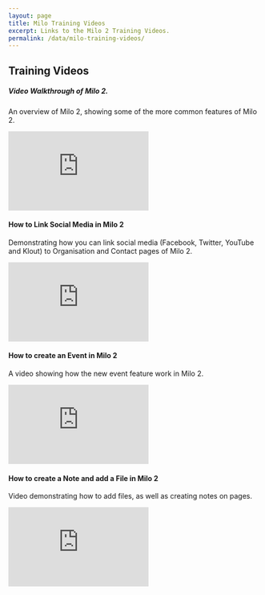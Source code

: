 ```yaml
---
layout: page
title: Milo Training Videos
excerpt: Links to the Milo 2 Training Videos.
permalink: /data/milo-training-videos/
---
```


## Training Videos

##### Video Walkthrough of Milo 2.

An overview of Milo 2, showing some of the more common features of Milo 2. 

<iframe width="280" height="158" src="https://www.youtube.com/embed/n4i2qL54lZM" frameborder="0" allowfullscreen></iframe>

#### How to Link Social Media in Milo 2

Demonstrating how you can link social media (Facebook, Twitter, YouTube and Klout) to Organisation and Contact pages of Milo 2. 

<iframe width="280" height="158" src="https://www.youtube.com/embed/8TAHCU-vwbg" frameborder="0" allowfullscreen></iframe>

#### How to create an Event in Milo 2

A video showing how the new event feature work in Milo 2.

<iframe width="280" height="158" src="https://www.youtube.com/embed/as-VwzSL3Is" frameborder="0" allowfullscreen></iframe>

#### How to create a Note and add a File in Milo 2

Video demonstrating how to add files, as well as creating notes on pages. 

<iframe width="280" height="158" src="https://www.youtube.com/embed/LdbFfs_UaL8" frameborder="0" allowfullscreen></iframe>
